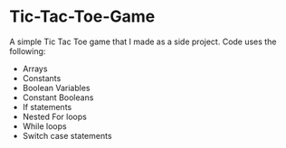 # Tic-Tac-Toe-Game
A simple Tic Tac Toe game that I made as a side project.
Code uses the following:
- Arrays
- Constants
- Boolean Variables
- Constant Booleans 
- If statements
- Nested For loops
- While loops
- Switch case statements
